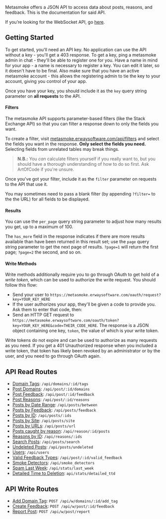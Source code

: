Metasmoke offers a JSON API to access data about posts, reasons, and feedback. This is the documentation for said API.

If you’re looking for the WebSocket API, go [here](WebSocket-API).

## Getting Started
To get started, you'll need an API key. No application can use the API without a key - you'll get a 403 response. To get a key, ping a metasmoke admin in chat - they'll be able to register one for you. Have a name in mind for your app - a name is necessary to register a key. You can edit it later, so it doesn't have to be final. Also make sure that you have an active metasmoke account - this allows the registering admin to tie the key to your account, giving you control of your app.

Once you have your key, you should include it as the `key` query string parameter on **all requests** to the API.

#### Filters
The metasmoke API supports parameter-based filters (like the Stack Exchange API) so that you can filter a response down to only the fields you want.

To create a filter, visit [metasmoke.erwaysoftware.com/api/filters](https://metasmoke.erwaysoftware.com/api/filters) and select the fields you want in the response. **Only select the fields you need.** Selecting fields from unrelated tables may break things.

> **N.B.:** You *can* calculate filters yourself if you really want to, but you should have a thorough understanding of how to do so first. Ask ArtOfCode if you're unsure.

Once you've got your filter, include it as the `filter` parameter on requests to the API that use it.

You may sometimes need to pass a blank filter (by appending `?filter=` to the the URL) for all fields to be displayed.

#### Results

You can use the `per_page` query string parameter to adjust how many results you get, up to a maximum of 100.

The `has_more` field in the response indicates if there are more results available than have been returned in this result set; use the `page` query string parameter to get the next page of results. `?page=1` will return the first page; `?page=2` the second, and so on.

#### Write Methods
Write methods additionally require you to go through OAuth to get hold of a *write token*, which can be used to authorize the write request. You should follow this flow:

- Send your user to `https://metasmoke.erwaysoftware.com/oauth/request?key=YOUR_KEY_HERE`
- If the user authorizes your app, they'll be given a code to provide you. Ask them to enter that code, then:
- Send an HTTP GET request to `https://metasmoke.erwaysoftware.com/oauth/token?key=YOUR_KEY_HERE&code=THEIR_CODE_HERE`. The response is a JSON object containing one key, `token`, the value of which is your write token.

Write tokens do not expire and can be used to authorize as many requests as you need. If you get a 401 Unauthorized response when you included a write token, that token has likely been revoked by an administrator or by the user, and you need to go through OAuth again.

## API Read Routes
- [Domain Tags](Domain-Tags): `/api/domains/:id/tags`
- [Post Domains](Post-Domains): `/api/post/:id/domains`
- [Post Feedback](Post-Feedback): `/api/post/:id/feedback`
- [Post Reasons](Post-Reasons): `/api/post/:id/reasons`
- [Posts by Date Range](Posts-by-Date-Range): `/api/posts/between`
- [Posts by Feedback](Posts-by-Feedback): `/api/posts/feedback`
- [Posts by ID](Posts-by-ID): `/api/posts/:ids`
- [Posts by Site](Posts-by-Site): `/api/posts/site`
- [Posts by URLs](Posts-by-URLs): `/api/posts/url`
- [Posts caught by reason](Posts-caught-by-reason): `/api/reason/:id/posts`
- [Reasons by ID](Reasons-by-ID): `/api/reasons/:ids`
- [Search Posts](Search-Posts): `/api/posts/search`
- [Undeleted Posts](Undeleted-Posts): `/api/posts/undeleted`
- [Users](Users): `/api/users`
- [Valid Feedback Types](Valid-Feedback-Types): `/api/post/:id/valid_feedback`
- [Smoke Detectors](Smoke-Detectors): `/api/smoke_detectors`
- [Spam Last Week](Spam-Last-Week): `/api/stats/last_week`
- [Detailed Time to Deletion](Detailed-Time-to-Deletion): `api/stats/detailed_ttd`


## API Write Routes
- [Add Domain Tag](Add-Domain-Tag): `POST /api/w/domains/:id/add_tag`
- [Create Feedback](Create-Feedback): `POST /api/w/post/:id/feedback`
- [Report Post](Report-Post): `POST /api/w/post/report`